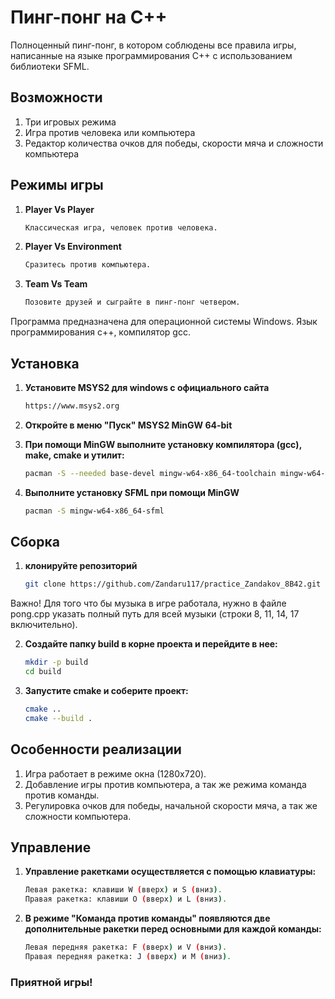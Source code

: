 # Пинг-понг на C++

Полноценный пинг-понг, в котором соблюдены все правила игры, написанные на языке программирования C++ с использованием библиотеки SFML.

## Возможности
1. Три игровых режима
2. Игра против человека или компьютера
3. Редактор количества очков для победы, скорости мяча и сложности компьютера

## Режимы игры
1. **Player Vs Player**
   ```bash
   Классическая игра, человек против человека.
2. **Player Vs Environment**
   ```bash
   Сразитесь против компьютера.
3. **Team Vs Team**
   ```bash
   Позовите друзей и сыграйте в пинг-понг четвером.


Программа предназначена для операционной системы Windows.
Язык программирования c++, компилятор gcc.

## Установка

1. **Установите MSYS2 для windows с официального сайта**
   ```bash
   https://www.msys2.org
2. **Откройте в меню "Пуск" MSYS2 MinGW 64-bit**

3. **При помощи MinGW выполните установку компилятора (gcc), make, cmake и утилит:**
   ```bash
   pacman -S --needed base-devel mingw-w64-x86_64-toolchain mingw-w64-x86_64-cmake
4. **Выполните установку SFML при помощи MinGW**
   ```bash
   pacman -S mingw-w64-x86_64-sfml

## Сборка

1. **клонируйте репозиторий**
   ```bash
   git clone https://github.com/Zandaru117/practice_Zandakov_8B42.git
   
Важно! Для того что бы музыка в игре работала, нужно в файле pong.cpp указать полный путь для всей музыки (строки 8, 11, 14, 17 включительно).

2. **Создайте папку build в корне проекта и перейдите в нее:**
   ```bash
   mkdir -p build
   cd build
3. **Запустите cmake и соберите проект:**
   ```bash
   cmake ..
   cmake --build .

## Особенности реализации

1. Игра работает в режиме окна (1280x720).
2. Добавление игры против компьютера, а так же режима команда против команды.
3. Регулировка очков для победы, начальной скорости мяча, а так же сложности компьютера.

## Управление

1. **Управление ракетками осуществляется с помощью клавиатуры:**
   ```bash
   Левая ракетка: клавиши W (вверх) и S (вниз).
   Правая ракетка: клавиши O (вверх) и L (вниз).
   
2. **В режиме "Команда против команды" появляются две дополнительные ракетки перед основными для каждой команды:**
   ```bash
   Левая передняя ракетка: F (вверх) и V (вниз).
   Правая передняя ракетка: J (вверх) и M (вниз).

### Приятной игры!